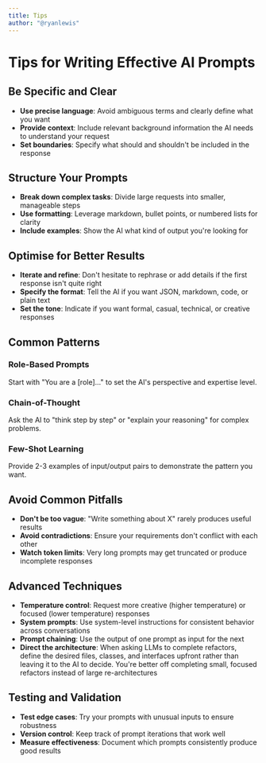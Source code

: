 ```yaml
---
title: Tips
author: "@ryanlewis"
---
```


# Tips for Writing Effective AI Prompts

## Be Specific and Clear

- **Use precise language**: Avoid ambiguous terms and clearly define what you want
- **Provide context**: Include relevant background information the AI needs to understand your request
- **Set boundaries**: Specify what should and shouldn't be included in the response

## Structure Your Prompts

- **Break down complex tasks**: Divide large requests into smaller, manageable steps
- **Use formatting**: Leverage markdown, bullet points, or numbered lists for clarity
- **Include examples**: Show the AI what kind of output you're looking for

## Optimise for Better Results

- **Iterate and refine**: Don't hesitate to rephrase or add details if the first response isn't quite right
- **Specify the format**: Tell the AI if you want JSON, markdown, code, or plain text
- **Set the tone**: Indicate if you want formal, casual, technical, or creative responses

## Common Patterns

### Role-Based Prompts
Start with "You are a [role]..." to set the AI's perspective and expertise level.

### Chain-of-Thought
Ask the AI to "think step by step" or "explain your reasoning" for complex problems.

### Few-Shot Learning
Provide 2-3 examples of input/output pairs to demonstrate the pattern you want.

## Avoid Common Pitfalls

- **Don't be too vague**: "Write something about X" rarely produces useful results
- **Avoid contradictions**: Ensure your requirements don't conflict with each other
- **Watch token limits**: Very long prompts may get truncated or produce incomplete responses

## Advanced Techniques

- **Temperature control**: Request more creative (higher temperature) or focused (lower temperature) responses
- **System prompts**: Use system-level instructions for consistent behavior across conversations
- **Prompt chaining**: Use the output of one prompt as input for the next
- **Direct the architecture**: When asking LLMs to complete refactors, define the desired files, classes, and interfaces upfront rather than leaving it to the AI to decide. You're better off completing small, focused refactors instead of large re-architectures

## Testing and Validation

- **Test edge cases**: Try your prompts with unusual inputs to ensure robustness
- **Version control**: Keep track of prompt iterations that work well
- **Measure effectiveness**: Document which prompts consistently produce good results